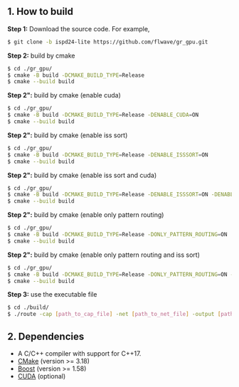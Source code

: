 ## 1. How to build

**Step 1:** Download the source code. For example,
```bash
$ git clone -b ispd24-lite https://github.com/flwave/gr_gpu.git
```

**Step 2:** build by cmake
```bash
$ cd ./gr_gpu/
$ cmake -B build -DCMAKE_BUILD_TYPE=Release
$ cmake --build build
```
**Step 2":** build by cmake (enable cuda)
```bash
$ cd ./gr_gpu/
$ cmake -B build -DCMAKE_BUILD_TYPE=Release -DENABLE_CUDA=ON
$ cmake --build build
```
**Step 2":** build by cmake (enable iss sort)
```bash
$ cd ./gr_gpu/
$ cmake -B build -DCMAKE_BUILD_TYPE=Release -DENABLE_ISSSORT=ON
$ cmake --build build
```
**Step 2":** build by cmake (enable iss sort and cuda)
```bash
$ cd ./gr_gpu/
$ cmake -B build -DCMAKE_BUILD_TYPE=Release -DENABLE_ISSSORT=ON -DENABLE_CUDA=ON
$ cmake --build build
```
**Step 2":** build by cmake (enable only pattern routing)
```bash
$ cd ./gr_gpu/
$ cmake -B build -DCMAKE_BUILD_TYPE=Release -DONLY_PATTERN_ROUTING=ON
$ cmake --build build
```
**Step 2":** build by cmake (enable only pattern routing and iss sort)
```bash
$ cd ./gr_gpu/
$ cmake -B build -DCMAKE_BUILD_TYPE=Release -DONLY_PATTERN_ROUTING=ON -DENABLE_ISSSORT=ON
$ cmake --build build
```
**Step 3:** use the executable file
```bash
$ cd ./build/
$ ./route -cap [path_to_cap_file] -net [path_to_net_file] -output [path_to_output_file] -threads [num_of_threads(default=1)] 
```
## 2. Dependencies

* A C/C++ compiler with support for C++17.
* [CMake](https://cmake.org/) (version >= 3.18)
* [Boost](https://www.boost.org/) (version >= 1.58)
* [CUDA](https://developer.nvidia.com/cuda-toolkit) (optional)
